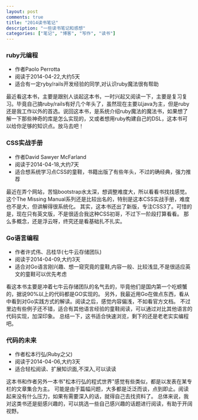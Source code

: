 ```yaml
---
layout: post
comments: true
title: "2014读书笔记"
description: "一些读书笔记和感想"
categories: ["笔记", "博客", "写作", "读书"]
---
```


### ruby元编程

* 作者Paolo Perrotta
* 阅读于2014-04-22,大约5天
* 适合有一定ryby/rails开发经验的同学,对认识ruby魔法很有帮助

最近看这本书，主要是跟别人谈起这本书，一时兴起又阅读一下，主要是复习复习。毕竟自己搞ruby/rails有好几个年头了，虽然现在主要以java为主，但是ruby还是我工作以外的首选。说回这本书，是系统介绍ruby魔法的魔法书，如果想了解一下那些神奇的库是怎么实现的，又或者想用ruby构建自己的DSL，这本书可以给你足够的知识点。放马去吧！


### CSS实战手册

* 作者David Sawyer McFarland
* 阅读于2014-04-18,大约7天
* 适合想系统学习点CSS的童鞋，书籍出版了有些年头，不过的确经典，强力推荐

最近在弄个网站，苦恼bootstrap水太深，想调整难度大，所以看看书找找感觉。
这个The Missing Manual系列还是比较出名的，特别是这本CSS实战手册，难度也不是大，但讲解得很系统化。
其实，这本书还出了新版，专注CSS3了。可惜的是，现在只有英文版，不是很适合我这种CSS初哥，不过下一阶段打算看看。
那么多概念，还是浮云呀，终究还是看基础扎不扎实。

### Go语言编程

* 作者许式伟、吕桂华(七牛云存储团队)
* 阅读于2014-04-09,大约3天
* 适合对Go语言刚兴趣、想一窥究竟的童鞋,内容一般、比较浅显,不是很适应英文的童鞋可以优先考虑

看这本书主要是冲着七牛云存储团队的名气去的，毕竟他们是国内第一个吃螃蟹的，据说90%以上的代码都是GO实现的。
另外，我最近用Go在做点东西，看从中看到对Go实践方式的解读。阅读之后，感觉内容偏浅，不如看官方文档。
不过里边有些例子还不错，适合有其他语言经验的童鞋阅读，可以通过对比其他语言的代码实现，加深印象。
总结一下，这书适合快速浏览，剩下的还是老老实实编程吧。

### 代码的未来

* 作者松本行弘(Ruby之父)
* 阅读于2014-04-06,大约3天
* 适合轻松阅读、扩展知识面,不深入,可以读读

这本书和作者另外一本书"松本行弘的程式世界"感觉有些类似，都是以发表在某专栏的文章集合为主。
可能是由于篇幅问题，大多都是泛泛而谈，点到即止。阅读起来没有什么压力，如果有需要深入的话，就得自己去找资料了。
总体来说，我对这类书还是挺感兴趣的，可以挑选一些自己感兴趣的话题进行阅读，有助于开阔视野。



